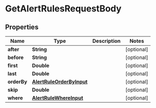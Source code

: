 

# GetAlertRulesRequestBody


## Properties

Name | Type | Description | Notes
------------ | ------------- | ------------- | -------------
**after** | **String** |  |  [optional]
**before** | **String** |  |  [optional]
**first** | **Double** |  |  [optional]
**last** | **Double** |  |  [optional]
**orderBy** | [**AlertRuleOrderByInput**](AlertRuleOrderByInput.md) |  |  [optional]
**skip** | **Double** |  |  [optional]
**where** | [**AlertRuleWhereInput**](AlertRuleWhereInput.md) |  |  [optional]



